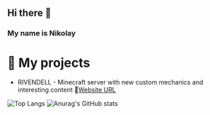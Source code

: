 ## Hi there 👋
### My name is Nikolay

# 🔭 My projects
- RIVENDELL - Minecraft server with new custom mechanics and interesting content 🌛[Website URL](https://shop.riven-dell.ru)


 ![Top Langs](https://github-readme-stats.vercel.app/api/top-langs/?username=s1stemdev&hide=shaderlab,hlsl,css,scss,html&theme=merko)
 ![Anurag's GitHub stats](https://github-readme-stats.vercel.app/api?username=s1stemdev&show_icons=true&theme=merko)


<!--
**s1stemdev/s1stemdev** is a ✨ _special_ ✨ repository because its `README.md` (this file) appears on your GitHub profile.

Here are some ideas to get you started:

- 🔭 I’m currently working on ...
- 🌱 I’m currently learning ...
- 👯 I’m looking to collaborate on ...
- 🤔 I’m looking for help with ...
- 💬 Ask me about ...
- 📫 How to reach me: ...
- 😄 Pronouns: ...
- ⚡ Fun fact: ...
-->
